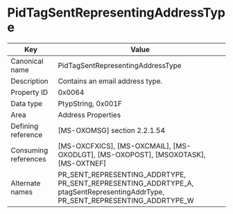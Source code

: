 # PidTagSentRepresentingAddressType

| Key | Value |
|---|---|
| Canonical name | PidTagSentRepresentingAddressType |
| Description | Contains an email address type. |
| Property ID | 0x0064 |
| Data type | PtypString, 0x001F |
| Area | Address Properties |
| Defining reference | [MS-OXOMSG] section 2.2.1.54 |
| Consuming references | [MS-OXCFXICS], [MS-OXCMAIL], [MS-OXODLGT], [MS-OXOPOST], [MSOXOTASK], [MS-OXTNEF] |
| Alternate names | PR_SENT_REPRESENTING_ADDRTYPE, PR_SENT_REPRESENTING_ADDRTYPE_A, ptagSentRepresentingAddrType, PR_SENT_REPRESENTING_ADDRTYPE_W |
